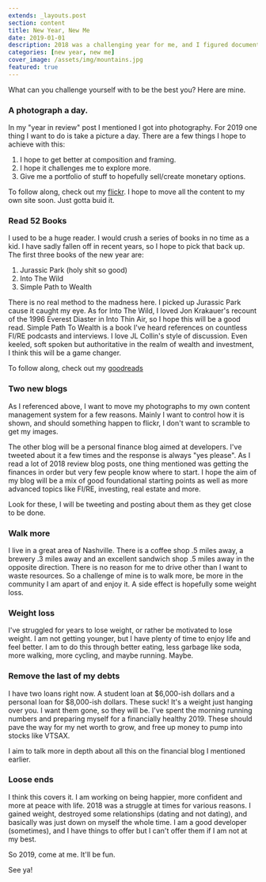 ```yaml
---
extends: _layouts.post
section: content
title: New Year, New Me
date: 2019-01-01
description: 2018 was a challenging year for me, and I figured documenting it would help me down the road.
categories: [new year, new me]
cover_image: /assets/img/mountains.jpg
featured: true
---
```


What can you challenge yourself with to be the best you? Here are mine.

### A photograph a day. 

In my "year in review" post I mentioned I got into photography. For 2019 one thing I want to do is take a picture a day. There are a few things I hope to achieve with this:

1. I hope to get better at composition and framing. 
2. I hope it challenges me to explore more. 
3. Give me a portfolio of stuff to hopefully sell/create monetary options.

To follow along, check out my [flickr](https://www.flickr.com/photos/164111164@N05/). I hope to move all the content to my own site soon. Just gotta buid it.

### Read 52 Books

I used to be a huge reader. I would crush a series of books in no time as a kid. I have sadly fallen off in recent years, so I hope to pick that back up. The first three books of the new year are: 

1. Jurassic Park (holy shit so good)
2. Into The Wild
3. Simple Path to Wealth

There is no real method to the madness here. I picked up Jurassic Park cause it caught my eye. As for Into The Wild, I loved Jon Krakauer's recount of the 1996 Everest Diaster in Into Thin Air, so I hope
this will be a good read. Simple Path To Wealth is a book I've heard references on countless FI/RE podcasts and interviews. I love JL Collin's style of discussion. Even keeled, soft spoken but authoritative 
in the realm of wealth and investment, I think this will be a game changer. 

To follow along, check out my [goodreads](https://www.goodreads.com/user/show/4986797-matt-trask)

### Two new blogs

As I referenced above, I want to move my photographs to my own content management system for a few reasons. Mainly I want to control how it is shown, 
and should something happen to flickr, I don't want to scramble to get my images. 

The other blog will be a personal finance blog aimed at developers. I've tweeted about it a few times and the response is always "yes please". As I read a lot of 2018 review blog posts, one thing mentioned
was getting the finances in order but very few people know where to start. I hope the aim of my blog will be a mix of good foundational starting points as well as more advanced
topics like FI/RE, investing, real estate and more. 

Look for these, I will be tweeting and posting about them as they get close to be done.

### Walk more

I live in a great area of Nashville. There is a coffee shop .5 miles away, a brewery .3 miles away and an excellent sandwich shop .5 miles away in the opposite direction. There is no reason
for me to drive other than I want to waste resources. So a challenge of mine is to walk more, be more in the community I am apart of and enjoy it. A side effect is hopefully some weight loss. 

### Weight loss

I've struggled for years to lose weight, or rather be motivated to lose weight. I am not getting younger, but I have plenty of time to enjoy life and feel better. I am to do this through better eating, 
less garbage like soda, more walking, more cycling, and maybe running. Maybe.

### Remove the last of my debts

I have two loans right now. A student loan at $6,000-ish dollars and a personal loan for $8,000-ish dollars. These suck! It's a weight just hanging over you. I want them gone, so they will be. 
I've spent the morning running numbers and preparing myself for a financially healthy 2019. These should pave the way for my net worth to grow, and free up money to pump into stocks like VTSAX. 

I aim to talk more in depth about all this on the financial blog I mentioned earlier. 

### Loose ends

I think this covers it. I am working on being happier, more confident and more at peace with life. 2018 was a struggle at times for various reasons. I gained weight, destroyed some relationships (dating and not dating), 
and basically was just down on myself the whole time. I am a good developer (sometimes), and I have things to offer but I can't offer them if I am not at my best. 

So 2019, come at me. It'll be fun.

See ya!
